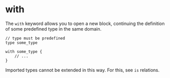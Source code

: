 # with

The `with` keyword allows you to open a new block, continuing the definition of some predefined type in the same domain.

```ontol
// type must be predefined
type some_type

with some_type {
    // ...
}
```

Imported types cannot be extended in this way. For this, see `is` relations.